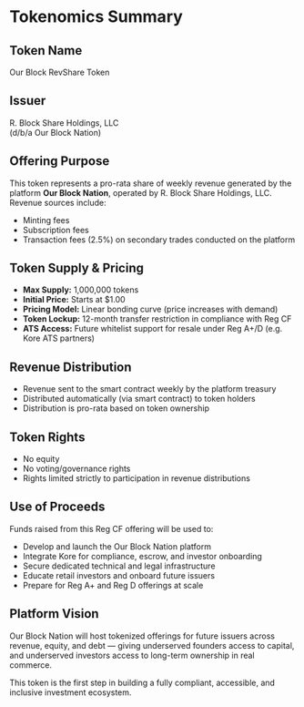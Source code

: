 # Tokenomics Summary

## Token Name
Our Block RevShare Token

## Issuer
R. Block Share Holdings, LLC  
(d/b/a Our Block Nation)

## Offering Purpose
This token represents a pro-rata share of weekly revenue generated by the platform **Our Block Nation**, operated by R. Block Share Holdings, LLC. Revenue sources include:

- Minting fees
- Subscription fees
- Transaction fees (2.5%) on secondary trades conducted on the platform

## Token Supply & Pricing
- **Max Supply:** 1,000,000 tokens
- **Initial Price:** Starts at $1.00
- **Pricing Model:** Linear bonding curve (price increases with demand)
- **Token Lockup:** 12-month transfer restriction in compliance with Reg CF
- **ATS Access:** Future whitelist support for resale under Reg A+/D (e.g. Kore ATS partners)

## Revenue Distribution
- Revenue sent to the smart contract weekly by the platform treasury
- Distributed automatically (via smart contract) to token holders
- Distribution is pro-rata based on token ownership

## Token Rights
- No equity
- No voting/governance rights
- Rights limited strictly to participation in revenue distributions

## Use of Proceeds
Funds raised from this Reg CF offering will be used to:
- Develop and launch the Our Block Nation platform
- Integrate Kore for compliance, escrow, and investor onboarding
- Secure dedicated technical and legal infrastructure
- Educate retail investors and onboard future issuers
- Prepare for Reg A+ and Reg D offerings at scale

## Platform Vision
Our Block Nation will host tokenized offerings for future issuers across revenue, equity, and debt — giving underserved founders access to capital, and underserved investors access to long-term ownership in real commerce.

This token is the first step in building a fully compliant, accessible, and inclusive investment ecosystem.

